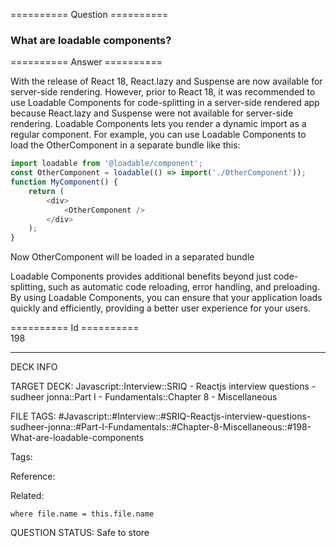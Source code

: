 ========== Question ==========  

### What are loadable components?  

========== Answer ==========  

With the release of React 18, React.lazy and Suspense are now available for server-side rendering. However, prior to React 18, it was recommended to use Loadable Components for code-splitting in a server-side rendered app because React.lazy and Suspense were not available for server-side rendering. Loadable Components lets you render a dynamic import as a regular component. For example, you can use Loadable Components to load the OtherComponent in a separate bundle like this:

```javascript
import loadable from '@loadable/component';
const OtherComponent = loadable(() => import('./OtherComponent'));
function MyComponent() {
    return (
        <div>
            <OtherComponent />
        </div>
    );
}
```

Now OtherComponent will be loaded in a separated bundle

Loadable Components provides additional benefits beyond just code-splitting, such as automatic code reloading, error handling, and preloading. By using Loadable Components, you can ensure that your application loads quickly and efficiently, providing a better user experience for your users.

========== Id ==========  
198

---

DECK INFO

TARGET DECK: Javascript::Interview::SRIQ - Reactjs interview questions - sudheer jonna::Part I - Fundamentals::Chapter 8 - Miscellaneous

FILE TAGS: #Javascript::#Interview::#SRIQ-Reactjs-interview-questions-sudheer-jonna::#Part-I-Fundamentals::#Chapter-8-Miscellaneous::#198-What-are-loadable-components

Tags:

Reference:

Related:

```dataview
where file.name = this.file.name
```
QUESTION STATUS: Safe to store
